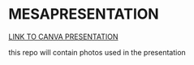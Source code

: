 # MESAPRESENTATION

[LINK TO CANVA PRESENTATION](https://www.canva.com/design/DAGHGGAaxVE/9AVb9KwL5yoXrILk64GX_Q/edit)

this repo will contain photos used in the presentation